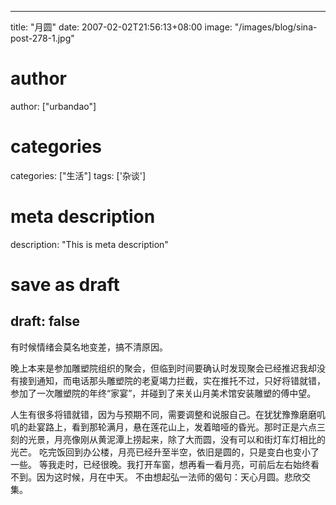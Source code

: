 
---
title: "月圆"
date: 2007-02-02T21:56:13+08:00
image: "/images/blog/sina-post-278-1.jpg"
# author
author: ["urbandao"]
# categories
categories: ["生活"]
tags: ['杂谈']
# meta description
description: "This is meta description"
# save as draft
draft: false
---

有时候情绪会莫名地变差，搞不清原因。

晚上本来是参加雕塑院组织的聚会，但临到时间要确认时发现聚会已经推迟我却没有接到通知，而电话那头雕塑院的老夏竭力拦截，实在推托不过，只好将错就错，参加了一次雕塑院的年终“家宴”，并碰到了来关山月美术馆安装雕塑的傅中望。

人生有很多将错就错，因为与预期不同，需要调整和说服自己。在犹犹豫豫磨磨叽叽的赴宴路上，看到那轮满月，悬在莲花山上，发着暗哑的昏光。那时正是六点三刻的光景，月亮像刚从黄泥潭上捞起来，除了大而圆，没有可以和街灯车灯相比的光芒。
吃完饭回到办公楼，月亮已经升至半空，依旧是圆的，只是变白也变小了一些。
等我走时，已经很晚。我打开车窗，想再看一看月亮，可前后左右始终看不到。因为这时候，月在中天。
不由想起弘一法师的偈句：天心月圆。悲欣交集。
